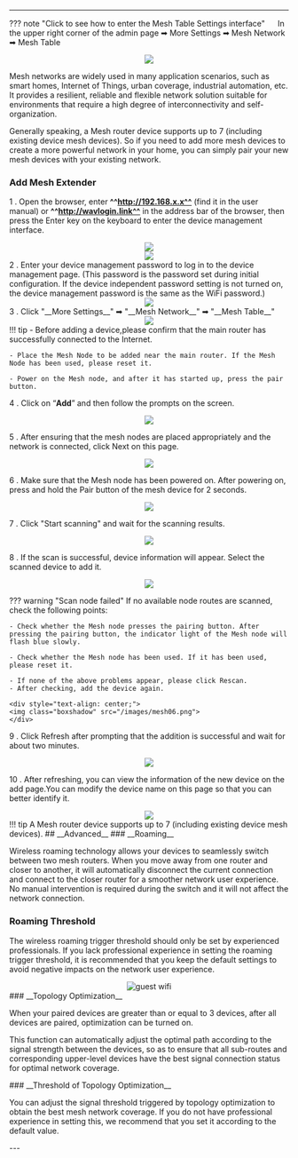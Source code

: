 <!--<style>
    .text {
        font-size: 21px; 
    }
</style>
-->
---
??? note "Click to see how to enter the Mesh Table Settings interface"
	<img src="/images/weizhi01.png" width="15" height="15">&nbsp;In the upper right corner of the admin page ➡ More Settings ➡ Mesh Network ➡ Mesh Table
	<div style="text-align: center;">
    <img class="boxshadow" src="/images/mesh001.png">
	</div>

<p class="text">
Mesh networks are widely used in many application scenarios, such as smart homes, Internet of Things, urban coverage, industrial automation, etc. It provides a resilient, reliable and flexible network solution suitable for environments that require a high degree of interconnectivity and self-organization.
</p>
<p class="text">
Generally speaking, a Mesh router device supports up to 7 (including existing device mesh devices). So if you need to add more mesh devices to create a more powerful network in your home, you can simply pair your new mesh devices with your existing network.
</p>

### __Add Mesh Extender__
1 . Open the browser, enter __^^http://192.168.x.x^^__ (find it in the user manual) or __^^http://wavlogin.link^^__ in the address bar of the browser, then press the Enter key on the keyboard to enter the device management interface.
<div style="text-align: center;">
    <img class="boxshadow" src="/images/compute02.png">
</div>
<div style="text-align: center;">
    <img class="boxshadow" src="/images/mesh002.png">
</div>
2 . Enter your device management password to log in to the device management page. (This password is the password set during initial configuration. If the device independent password setting is not turned on, the device management password is the same as the WiFi password.)
<div style="text-align: center;">
    <img class="boxshadow" src="/images/mesh003.png">
</div>
3 . Click "__More Settings__" ➡ "__Mesh Network__" ➡ "__Mesh Table__"
<div style="text-align: center;">
<img class="boxshadow" src="/images/mesh001.png">
</div>
!!! tip 
	- Before adding a device,please confirm that the main router has successfully connected to the Internet.

	- Place the Mesh Node to be added near the main router. If the Mesh Node has been used, please reset it.

	- Power on the Mesh node, and after it has started up, press the pair button.

4 . Click on “__Add__” and then follow the prompts on the screen.


<div style="text-align: center;">
    <img class="boxshadow" src="/images/mesh01.png">
</div>
<p class="text">
5 . After ensuring that the mesh nodes are placed appropriately and the network is connected, click Next on this page.
</p>
<div style="text-align: center;">
    <img class="boxshadow" src="/images/mesh02.png">
</div>
<p class="text">
6 . Make sure that the Mesh node has been powered on. After powering on, press and hold the Pair button of the mesh device for 2 seconds.
</p>
<div style="text-align: center;">
    <img class="boxshadow" src="/images/mesh03.png">
</div>
<p class="text">
7 . Click "Start scanning" and wait for the scanning results.
</p>
<div style="text-align: center;">
    <img class="boxshadow" src="/images/mesh04.png">
</div>


<p class="text">
8 . If the scan is successful, device information will appear. Select the scanned device to add it.
</p>
<div style="text-align: center;">
    <img class="boxshadow" src="/images/mesh07.png">
</div>

??? warning "Scan node failed"
	If no available node routes are scanned, check the following points:
	
	- Check whether the Mesh node presses the pairing button. After pressing the pairing button, the indicator light of the Mesh node will flash blue slowly.
	
	- Check whether the Mesh node has been used. If it has been used, please reset it.
	
	- If none of the above problems appear, please click Rescan.
	- After checking, add the device again.
	
	<div style="text-align: center;">
	<img class="boxshadow" src="/images/mesh06.png">
	</div>


<p class="text">
9 . Click Refresh after prompting that the addition is successful and wait for about two minutes.
</p>
<div style="text-align: center;">
    <img class="boxshadow" src="/images/mesh08.png">
</div>
<p class="text">
10 . After refreshing, you can view the information of the new device on the add page.You can modify the device name on this page so that you can better identify it.
</p>
<div style="text-align: center;">
    <img class="boxshadow" src="/images/mesh09.png">
</div>
!!! tip
	A Mesh router device supports up to 7 (including existing device mesh devices).
## __Advanced__
### __Roaming__
<p class="text">
Wireless roaming technology allows your devices to seamlessly switch between two mesh routers. When you move away from one router and closer to another, it will automatically disconnect the current connection and connect to the closer router for a smoother network user experience. No manual intervention is required during the switch and it will not affect the network connection.
</p>

### __Roaming Threshold__
<p class="text">
The wireless roaming trigger threshold should only be set by experienced professionals. If you lack professional experience in setting the roaming trigger threshold, it is recommended that you keep the default settings to avoid negative impacts on the network user experience.
</p>
<div style="text-align: center;">
    <img alt="guest wifi" class="boxshadow" src="/images/mesh05.png">
</div>
### __Topology Optimization__
<p class="text">
When your paired devices are greater than or equal to 3 devices, after all devices are paired, optimization can be turned on. 
</p>
<p class="text">
This function can automatically adjust the optimal path according to the signal strength between the devices, so as to ensure that all sub-routes and corresponding upper-level devices have the best signal connection status for optimal network coverage.
</p>
### __Threshold of Topology Optimization__
<p class="text">
You can adjust the signal threshold triggered by topology optimization to obtain the best mesh network coverage. If you do not have professional experience in setting this, we recommend that you set it according to the default value.
</p>
---

